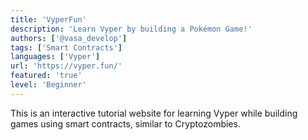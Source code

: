 ```yaml
---
title: 'VyperFun'
description: 'Learn Vyper by building a Pokémon Game!'
authors: ['@vasa_develop']
tags: ['Smart Contracts']
languages: ['Vyper']
url: 'https://vyper.fun/'
featured: 'true'
level: 'Beginner'
---
```


This is an interactive tutorial website for learning Vyper while building games using smart contracts, similar to Cryptozombies.